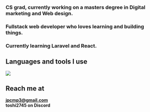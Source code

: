 ### CS grad, currently working on a masters degree in Digital marketing and Web design.
### Fullstack web developer who loves learning and building things.
### Currently learning Laravel and React.

## Languages and tools I use
<a href="https://skillicons.dev">
   <img src="https://skillicons.dev/icons?i=laravel,react,js,php,mysql,tailwind,bootstrap,css,html,git" />
</a>

## Reach me at
**jpcmp3@gmail.com** <br>
**toshi2745 on Discord**
